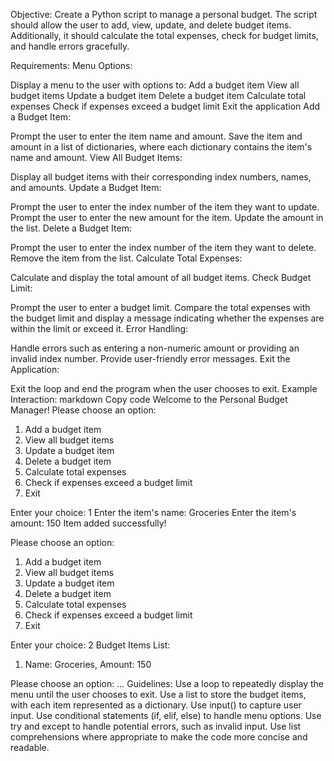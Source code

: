 Objective: Create a Python script to manage a personal budget. The script should allow the user to add, view, update, and delete budget items. Additionally, it should calculate the total expenses, check for budget limits, and handle errors gracefully.

Requirements:
Menu Options:

Display a menu to the user with options to:
Add a budget item
View all budget items
Update a budget item
Delete a budget item
Calculate total expenses
Check if expenses exceed a budget limit
Exit the application
Add a Budget Item:

Prompt the user to enter the item name and amount.
Save the item and amount in a list of dictionaries, where each dictionary contains the item's name and amount.
View All Budget Items:

Display all budget items with their corresponding index numbers, names, and amounts.
Update a Budget Item:

Prompt the user to enter the index number of the item they want to update.
Prompt the user to enter the new amount for the item.
Update the amount in the list.
Delete a Budget Item:

Prompt the user to enter the index number of the item they want to delete.
Remove the item from the list.
Calculate Total Expenses:

Calculate and display the total amount of all budget items.
Check Budget Limit:

Prompt the user to enter a budget limit.
Compare the total expenses with the budget limit and display a message indicating whether the expenses are within the limit or exceed it.
Error Handling:

Handle errors such as entering a non-numeric amount or providing an invalid index number.
Provide user-friendly error messages.
Exit the Application:

Exit the loop and end the program when the user chooses to exit.
Example Interaction:
markdown
Copy code
Welcome to the Personal Budget Manager!
Please choose an option:
1. Add a budget item
2. View all budget items
3. Update a budget item
4. Delete a budget item
5. Calculate total expenses
6. Check if expenses exceed a budget limit
7. Exit

Enter your choice: 1
Enter the item's name: Groceries
Enter the item's amount: 150
Item added successfully!

Please choose an option:
1. Add a budget item
2. View all budget items
3. Update a budget item
4. Delete a budget item
5. Calculate total expenses
6. Check if expenses exceed a budget limit
7. Exit

Enter your choice: 2
Budget Items List:
1. Name: Groceries, Amount: 150

Please choose an option:
...
Guidelines:
Use a loop to repeatedly display the menu until the user chooses to exit.
Use a list to store the budget items, with each item represented as a dictionary.
Use input() to capture user input.
Use conditional statements (if, elif, else) to handle menu options.
Use try and except to handle potential errors, such as invalid input.
Use list comprehensions where appropriate to make the code more concise and readable.

